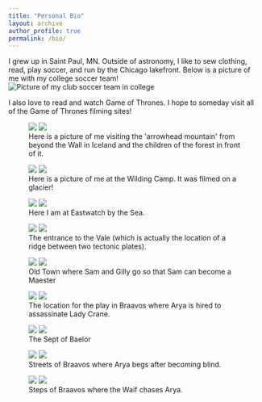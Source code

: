 ```yaml
---
title: "Personal Bio"
layout: archive
author_profile: true
permalink: /bio/
---
```


I grew up in Saint Paul, MN. Outside of astronomy, I like to sew clothing, read, play soccer, and run by the Chicago lakefront. Below is a picture of me with my college soccer team!
![Picture of my club soccer team in college](../images/IMG_0015.jpeg)

I also love to read and watch Game of Thrones. I hope to someday visit all of the Game of Thrones filming sites!


<figure class="half">
    <a href="../images/IMG_0436.jpg"><img src="../images/IMG_0436.jpg"></a>
    <a href="../images/Kirkjufellsfoss.png"><img src="../images/Kirkjufellsfoss.png"></a>
    <figcaption>Here is a picture of me visiting the 'arrowhead mountain' from beyond the Wall in Iceland and the children of the forest in front of it. </figcaption>
</figure>


<figure class="half">
    <a href="../images/IMG_1332.jpg"><img src="../images/IMG_1332.jpg"></a>
    <a href="../images/wildling.jpeg"><img src="../images/wildling.jpeg"></a>
    <figcaption>Here is a picture of me at the Wilding Camp. It was filmed on a glacier!</figcaption>
</figure>



<figure class="half">
    <a href="../images/IMG_1171.jpeg"><img src="../images/IMG_1171.jpeg"></a>
    <a href="../images/Eastwatch.png"><img src="../images/Eastwatch.png"></a>
    <figcaption>Here I am at Eastwatch by the Sea.</figcaption>
</figure>

<figure class="half">
    <a href="../images/IMG_0601.jpeg"><img src="../images/IMG_0601.jpeg"></a>
    <a href="../images/Thingvellir_1.jpeg"><img src="../images/Thingvellir_1.jpeg"></a>
    <figcaption>The entrance to the Vale (which is actually the location of a ridge between two tectonic plates).</figcaption>
</figure>


<figure class="half">
    <a href="../images/IMG_4056.jpeg"><img src="../images/IMG_4056.jpeg"></a>
    <a href="../images/IMG_5007.png"><img src="../images/IMG_5007.png"></a>
    <figcaption>Old Town where Sam and Gilly go so that Sam can become a Maester</figcaption>
</figure>


<figure class="half">
    <a href="../images/IMG_4070.jpeg"><img src="../images/IMG_4070.jpeg"></a>
    <a href="../images/IMG_5010.png"><img src="../images/IMG_5010.png"></a>
    <figcaption>The location for the play in Braavos where Arya is hired to assassinate Lady Crane.</figcaption>
</figure>



<figure class="half">
    <a href="../images/IMG_4106.jpeg"><img src="../images/IMG_4106.jpeg"></a>
    <a href="../images/IMG_5011.png"><img src="../images/IMG_5011.png"></a>
    <figcaption>The Sept of Baelor</figcaption>
</figure>


<figure class="half">
    <a href="../images/IMG_4139.jpeg"><img src="../images/IMG_4139.jpeg"></a>
    <a href="../images/IMG_5013.png"><img src="../images/IMG_5013.png"></a>
    <figcaption>Streets of Braavos where Arya begs after becoming blind.</figcaption>
</figure>

<figure class="half">
    <a href="../images/IMG_4168.jpeg"><img src="../images/IMG_4168.jpeg"></a>
    <a href="../images/IMG_5014.png"><img src="../images/IMG_5014.png"></a>
    <figcaption>Steps of Braavos where the Waif chases Arya.</figcaption>
</figure>

